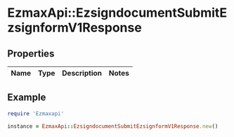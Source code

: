 # EzmaxApi::EzsigndocumentSubmitEzsignformV1Response

## Properties

| Name | Type | Description | Notes |
| ---- | ---- | ----------- | ----- |

## Example

```ruby
require 'Ezmaxapi'

instance = EzmaxApi::EzsigndocumentSubmitEzsignformV1Response.new()
```


